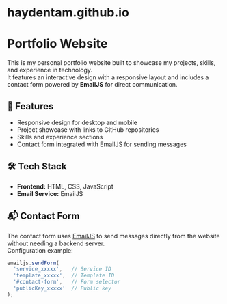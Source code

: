 # haydentam.github.io
# Portfolio Website

This is my personal portfolio website built to showcase my projects, skills, and experience in technology.  
It features an interactive design with a responsive layout and includes a contact form powered by **EmailJS** for direct communication.

## 🚀 Features
- Responsive design for desktop and mobile
- Project showcase with links to GitHub repositories
- Skills and experience sections
- Contact form integrated with EmailJS for sending messages

## 🛠️ Tech Stack
- **Frontend:** HTML, CSS, JavaScript  
- **Email Service:** EmailJS  

## 📬 Contact Form
The contact form uses [EmailJS](https://www.emailjs.com/) to send messages directly from the website without needing a backend server.  
Configuration example:

```javascript
emailjs.sendForm(
  'service_xxxxx',   // Service ID
  'template_xxxxx',  // Template ID
  '#contact-form',   // Form selector
  'publicKey_xxxxx'  // Public key
);
